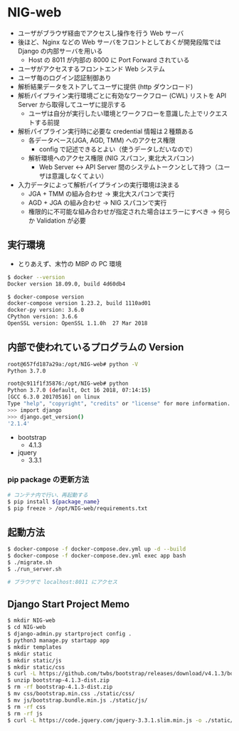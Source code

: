 # NIG-web

- ユーザがブラウザ経由でアクセスし操作を行う Web サーバ
- 後ほど、Nginx などの Web サーバをフロントとしておくが開発段階では Django の内部サーバを用いる
  - Host の 8011 が内部の 8000 に Port Forward されている
- ユーザがアクセスするフロントエンド Web システム
- ユーザ毎のログイン認証制御あり
- 解析結果データをストアしてユーザに提供 (http ダウンロード)
- 解析パイプライン実行環境ごとに有効なワークフロー (CWL) リストを API Server から取得してユーザに提示する
  - ユーザは自分が実行したい環境とワークフローを意識した上でリクエストする前提
- 解析パイプライン実行時に必要な credential 情報は２種類ある
  - 各データベース(JGA, AGD, TMM) へのアクセス権限
    - config で記述できるとよい（使うデータしだいなので）
  - 解析環境へのアクセス権限 (NIG スパコン, 東北大スパコン)
    - Web Server <-> API Server 間のシステムトークンとして持つ（ユーザは意識しなくてよい）
- 入力データによって解析パイプラインの実行環境は決まる
  - JGA + TMM の組み合わせ → 東北大スパコンで実行
  - AGD + JGA の組み合わせ → NIG スパコンで実行
  - 権限的に不可能な組み合わせが指定された場合はエラーにすべき → 何らか Validation が必要

## 実行環境

- とりあえず、末竹の MBP の PC 環境

```bash
$ docker --version
Docker version 18.09.0, build 4d60db4

$ docker-compose version
docker-compose version 1.23.2, build 1110ad01
docker-py version: 3.6.0
CPython version: 3.6.6
OpenSSL version: OpenSSL 1.1.0h  27 Mar 2018
```

## 内部で使われているプログラムの Version

```bash
root@657fd187a29a:/opt/NIG-web# python -V
Python 3.7.0

root@c911f1f35876:/opt/NIG-web# python
Python 3.7.0 (default, Oct 16 2018, 07:14:15)
[GCC 6.3.0 20170516] on linux
Type "help", "copyright", "credits" or "license" for more information.
>>> import django
>>> django.get_version()
'2.1.4'
```

- bootstrap
  - 4.1.3
- jquery
  - 3.3.1

### pip package の更新方法

```bash
# コンテナ内で行い、再起動する
$ pip install ${package_name}
$ pip freeze > /opt/NIG-web/requirements.txt
```

## 起動方法

```bash
$ docker-compose -f docker-compose.dev.yml up -d --build
$ docker-compose -f docker-compose.dev.yml exec app bash
$ ./migrate.sh
$ ./run_server.sh

# ブラウザで localhost:8011 にアクセス
```

## Django Start Project Memo

```bash
$ mkdir NIG-web
$ cd NIG-web
$ django-admin.py startproject config .
$ python3 manage.py startapp app
$ mkdir templates
$ mkdir static
$ mkdir static/js
$ mkdir static/css
$ curl -L https://github.com/twbs/bootstrap/releases/download/v4.1.3/bootstrap-4.1.3-dist.zip -o bootstrap-4.1.3-dist.zip
$ unzip bootstrap-4.1.3-dist.zip
$ rm -rf bootstrap-4.1.3-dist.zip
$ mv css/bootstrap.min.css ./static/css/
$ mv js/bootstrap.bundle.min.js ./static/js/
$ rm -rf css
$ rm -rf js
$ curl -L https://code.jquery.com/jquery-3.3.1.slim.min.js -o ./static/js/jquery-3.3.1.slim.min.js
```
